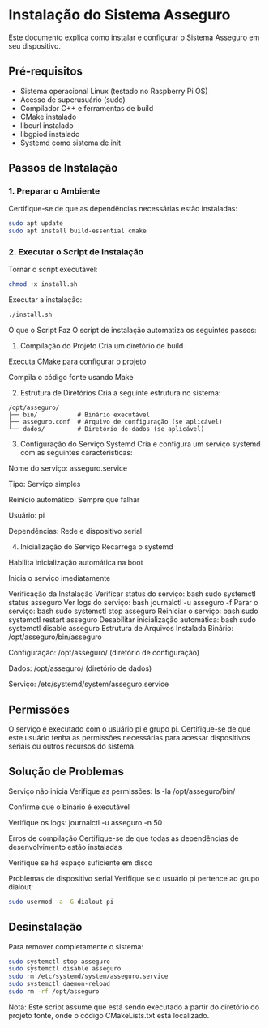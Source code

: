 # Instalação do Sistema Asseguro
Este documento explica como instalar e configurar o Sistema Asseguro em seu dispositivo.

## Pré-requisitos

- Sistema operacional Linux (testado no Raspberry Pi OS)
- Acesso de superusuário (sudo)
- Compilador C++ e ferramentas de build
- CMake instalado
- libcurl instalado
- libgpiod instalado
- Systemd como sistema de init

## Passos de Instalação
### 1. Preparar o Ambiente
Certifique-se de que as dependências necessárias estão instaladas:

```bash
sudo apt update
sudo apt install build-essential cmake
```

### 2. Executar o Script de Instalação
Tornar o script executável:
```bash
chmod +x install.sh
```
Executar a instalação:
```bash
./install.sh
```

O que o Script Faz
O script de instalação automatiza os seguintes passos:

1. Compilação do Projeto
Cria um diretório de build

Executa CMake para configurar o projeto

Compila o código fonte usando Make

2. Estrutura de Diretórios
Cria a seguinte estrutura no sistema:

```text
/opt/asseguro/
├── bin/           # Binário executável
├── asseguro.conf  # Arquivo de configuração (se aplicável)
└── dados/         # Diretório de dados (se aplicável)
```

3. Configuração do Serviço Systemd
Cria e configura um serviço systemd com as seguintes características:

Nome do serviço: asseguro.service

Tipo: Serviço simples

Reinício automático: Sempre que falhar

Usuário: pi

Dependências: Rede e dispositivo serial

4. Inicialização do Serviço
Recarrega o systemd

Habilita inicialização automática na boot

Inicia o serviço imediatamente

Verificação da Instalação
Verificar status do serviço:
bash
sudo systemctl status asseguro
Ver logs do serviço:
bash
journalctl -u asseguro -f
Parar o serviço:
bash
sudo systemctl stop asseguro
Reiniciar o serviço:
bash
sudo systemctl restart asseguro
Desabilitar inicialização automática:
bash
sudo systemctl disable asseguro
Estrutura de Arquivos Instalada
Binário: /opt/asseguro/bin/asseguro

Configuração: /opt/asseguro/ (diretório de configuração)

Dados: /opt/asseguro/ (diretório de dados)

Serviço: /etc/systemd/system/asseguro.service

## Permissões
O serviço é executado com o usuário pi e grupo pi. Certifique-se de que este usuário tenha as permissões necessárias para acessar dispositivos seriais ou outros recursos do sistema.

## Solução de Problemas
Serviço não inicia
Verifique as permissões: ls -la /opt/asseguro/bin/

Confirme que o binário é executável

Verifique os logs: journalctl -u asseguro -n 50

Erros de compilação
Certifique-se de que todas as dependências de desenvolvimento estão instaladas

Verifique se há espaço suficiente em disco

Problemas de dispositivo serial
Verifique se o usuário pi pertence ao grupo dialout:

```bash
sudo usermod -a -G dialout pi
```

## Desinstalação
Para remover completamente o sistema:

```bash
sudo systemctl stop asseguro
sudo systemctl disable asseguro
sudo rm /etc/systemd/system/asseguro.service
sudo systemctl daemon-reload
sudo rm -rf /opt/asseguro
```
Nota: Este script assume que está sendo executado a partir do diretório do projeto fonte, onde o código CMakeLists.txt está localizado.
